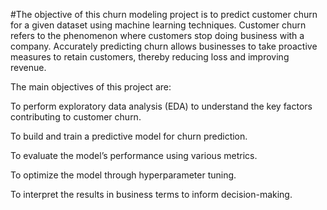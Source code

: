 #The objective of this churn modeling project is to predict customer churn for a given dataset using machine learning techniques. Customer churn refers to the phenomenon where customers stop doing business with a company. Accurately predicting churn allows businesses to take proactive measures to retain customers, thereby reducing loss and improving revenue.

The main objectives of this project are:

To perform exploratory data analysis (EDA) to understand the key factors contributing to customer churn.

To build and train a predictive model for churn prediction.

To evaluate the model’s performance using various metrics.

To optimize the model through hyperparameter tuning.

To interpret the results in business terms to inform decision-making.

